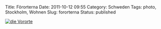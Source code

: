 Title: Förorterna
Date: 2011-10-12 09:55
Category: Schweden
Tags: photo, Stockholm, Wohnen
Slug: fororterna
Status: published

[![die
Vororte](/pic/forort1_s.jpg "Die Vororte")](/pic/forort1_l.jpg)

